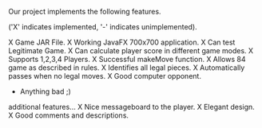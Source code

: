 Our project implements the following features.

('X' indicates implemented, '-' indicates unimplemented).

X Game JAR File.
X Working JavaFX 700x700 application.
X Can test Legitimate Game.
X Can calculate player score in different game modes.
X Supports 1,2,3,4 Players.
X Successful makeMove function.
X Allows 84 game as described in rules.
X Identifies all legal pieces.
X Automatically passes when no legal moves.
X Good computer opponent.

- Anything bad ;)

additional features...
X Nice messageboard to the player.
X Elegant design.
X Good comments and descriptions.
